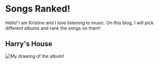# Songs Ranked!
Hello! I am Kristine and I love listening to music. On this blog, I will pick different albums and rank the songs on them!

## Harry's House 
![My drawing of the album!](/assets/images/harryshouse.jpg "My drawing of Harry's House")

